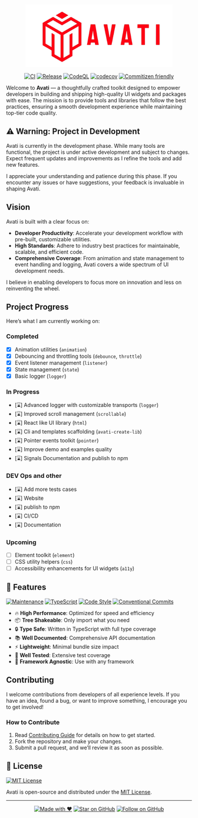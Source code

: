 
<p align="center"><a href="https://avati.io" target="_blank">
<img src="./.art/logo.png" width="400" alt="Avati Logo">
</a></p>

<div align="center">

[![CI](https://github.com/KhaledSMQ/avati/actions/workflows/ci.yml/badge.svg)](https://github.com/KhaledSMQ/avati/actions/workflows/ci.yml)
[![Release](https://github.com/KhaledSMQ/avati/actions/workflows/release.yml/badge.svg)](https://github.com/KhaledSMQ/avati/actions/workflows/release.yml)
[![CodeQL](https://github.com/KhaledSMQ/avati/actions/workflows/codeql.yml/badge.svg)](https://github.com/KhaledSMQ/avati/actions/workflows/codeql.yml)
[![codecov](https://codecov.io/gh/KhaledSMQ/avati/branch/master/graph/badge.svg)](https://codecov.io/gh/KhaledSMQ/avati)
[![Commitizen friendly](https://img.shields.io/badge/commitizen-friendly-brightgreen.svg)](http://commitizen.github.io/cz-cli/)

</div>

Welcome to **Avati** — a thoughtfully crafted toolkit designed to empower developers in building and shipping high-quality UI widgets and packages with ease. The mission is to provide tools and libraries that follow the best practices, ensuring a smooth development experience while maintaining top-tier code quality.

## ⚠️ Warning: Project in Development
Avati is currently in the development phase. While many tools are functional, the project is under active development and subject to changes. Expect frequent updates and improvements as I refine the tools and add new features.

I appreciate your understanding and patience during this phase. If you encounter any issues or have suggestions, your feedback is invaluable in shaping Avati.
## Vision

Avati is built with a clear focus on:

- **Developer Productivity**: Accelerate your development workflow with pre-built, customizable utilities.
- **High Standards**: Adhere to industry best practices for maintainable, scalable, and efficient code.
- **Comprehensive Coverage**: From animation and state management to event handling and logging, Avati covers a wide spectrum of UI development needs.

I believe in enabling developers to focus more on innovation and less on reinventing the wheel.

## Project Progress

Here’s what I am currently working on:

### Completed
- [x] Animation utilities (`animation`)
- [x] Debouncing and throttling tools (`debounce`, `throttle`)
- [x] Event listener management (`listener`)
- [x] State management (`state`)
- [x] Basic logger (`logger`)

### In Progress
- [⌛] Advanced logger with customizable transports (`logger`)
- [⌛] Improved scroll management (`scrollable`)
- [⌛] React like UI library (`html`)
- [⌛] Cli and templates scaffolding (`avati-create-lib`)
- [⌛] Pointer events toolkit (`pointer`)
- [⌛] Improve demo and examples quality
- [⌛] Signals Documentation and publish to npm

### DEV Ops and other
- [⌛] Add more tests cases
- [⌛] Website
- [⌛] publish to npm
- [⌛] CI/CD
- [⌛] Documentation

### Upcoming
- [ ] Element toolkit (`element`)
- [ ] CSS utility helpers (`css`)
- [ ] Accessibility enhancements for UI widgets (`a11y`)

## 🚀 Features

[![Maintenance](https://img.shields.io/badge/Maintained%3F-yes-green.svg)](https://github.com/KhaledSMQ/avati/graphs/commit-activity)
[![TypeScript](https://img.shields.io/badge/TypeScript-Ready-blue.svg)](https://www.typescriptlang.org/)
[![Code Style](https://img.shields.io/badge/code_style-prettier-ff69b4.svg)](https://prettier.io/)
[![Conventional Commits](https://img.shields.io/badge/Conventional%20Commits-1.0.0-yellow.svg)](https://conventionalcommits.org)

- 🔥 **High Performance**: Optimized for speed and efficiency
- 📦 **Tree Shakeable**: Only import what you need
- 🔒 **Type Safe**: Written in TypeScript with full type coverage
- 📚 **Well Documented**: Comprehensive API documentation
- ⚡️ **Lightweight**: Minimal bundle size impact
- 🧪 **Well Tested**: Extensive test coverage
- 🔄 **Framework Agnostic**: Use with any framework

## Contributing

I welcome contributions from developers of all experience levels. If you have an idea, found a bug, or want to improve something, I encourage you to get involved!

### How to Contribute
1. Read [Contributing Guide](./Contributing.md) for details on how to get started.
2. Fork the repository and make your changes.
3. Submit a pull request, and we’ll review it as soon as possible.
 
## 📝 License

[![MIT License](https://img.shields.io/badge/license-MIT-blue.svg)](LICENSE)

Avati is open-source and distributed under the [MIT License](./LICENSE).

---


<div align="center">

[![Made with ❤️](https://img.shields.io/badge/Made%20with-❤️-red.svg)](https://github.com/KhaledSMQ)
[![Star on GitHub](https://img.shields.io/github/stars/KhaledSMQ/avati.svg?style=social)](https://github.com/KhaledSMQ/avati/stargazers)
[![Follow on GitHub](https://img.shields.io/github/followers/KhaledSMQ.svg?style=social&label=Follow)](https://github.com/KhaledSMQ)

</div>
